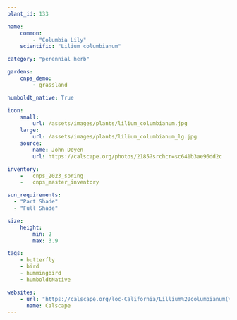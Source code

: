 ```yaml
---
plant_id: 133

name: 
    common: 
        - "Columbia Lily"   
    scientific: "Lilium columbianum" 

category: "perennial herb"

gardens:
    cnps_demo:
        - grassland

humboldt_native: True

icon: 
    small: 
        url: /assets/images/plants/lilium_columbianum.jpg 
    large: 
        url: /assets/images/plants/lilium_columbianum_lg.jpg 
    source: 
        name: John Doyen 
        url: https://calscape.org/photos/2185?srchcr=sc641b3ae96dd2c

inventory: 
    -   cnps_2023_spring
    -   cnps_master_inventory

sun_requirements:
  - "Part Shade"
  - "Full Shade"

size:
    height: 
        min: 2
        max: 3.9

tags:
    - butterfly
    - bird
    - hummingbird
    - humboldtNative

websites: 
    - url: "https://calscape.org/loc-California/Lillium%20columbianum(%20)"
      name: Calscape
---
```

